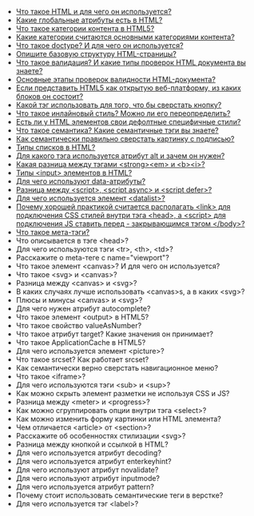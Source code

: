 - [Что такое HTML и для чего он используется?](./answers/HTML_what_for.md)
- [Какие глобальные атрибуты есть в HTML?](./answers/HTML_globals.md)
- [Что такое категории контента в HTML5?](./answers/HTML_content_categories.md)
- [Какие категории считаются основными категориями контента?](./answers/HTML_main_categories_content.md)
- [Что такое doctype? И для чего он используется?](./answers/HTML_doctype.md)
- [Опишите базовую структуру HTML-страницы?](./answers/HTML_base_structure.md)
- [Что такое валидация? И какие типы проверок HTML документа вы знаете?](./answers/HTML_validation.md)
- [Основные этапы проверок валидности HTML-документа?](./answers/HTML_validation.md)
- [Если представить HTML5 как открытую веб-платформу, из каких блоков он состоит?](./answers/HTML_open_webplatform.md)
- [Какой тэг использовать для того, что бы сверстать кнопку?](./answers/HTML_buttons.md)
- [Что такое инлайновый стиль? Можно ли его переопределить?](./answers/HTML_inline_styles.md)
- [Есть ли у HTML элементов свои дефолтные специфичные стили?](./answers/HTML_default_styles.md)
- [Что такое семантика? Какие семантичные тэги вы знаете?](./answers/HTML_semantic.md)
- [Как семантически правильно сверстать картинку с подписью?](./answers/HTML_semantic_image.md)
- [Типы списков в HTML?](./answers/HTML_lists.md)
- [Для какого тэга используется атрибут alt и зачем он нужен?](./answers/HTML_alt_element.md)
- [Какая разница между тэгами &lt;strong&gt;&lt;em&gt; и &lt;b&gt;&lt;i&gt;?](./answers/HTML_strong_em.md)
- [Типы &lt;input&gt; элементов в HTML?](./answers/HTML_inputs.md)
- [Для чего используют data-атрибуты?](./answers/HTML_data_attributes.md)
- [Разница между &lt;script&gt;, &lt;script async&gt; и &lt;script defer&gt;?](./answers/HTML_scriprts.md)
- [Для чего используется элемент &lt;datalist&gt;?](./answers/HTML_dataset.md)
- [Почему хорошей практикой считается располагать &lt;link&gt; для подключения CSS стилей внутри тэга &lt;head&gt;, а &lt;script&gt; для подключения JS ставить перед - закрывающимся тэгом &lt;/body&gt;?](./answers/HTML_links_position.md)
- [Что такое мета-тэги?](./answers/HTML_meta_tags.md)
- Что описывается в тэге &lt;head&gt;?
- Для чего используются тэги &lt;tr&gt;, &lt;th&gt;, &lt;td&gt;?
- Расскажите о meta-теге с name="viewport"?
- Что такое элемент &lt;canvas&gt;? И для чего он используется?
- Что такое &lt;svg&gt; и &lt;canvas&gt;?
- Разница между &lt;canvas&gt; и &lt;svg&gt;?
- В каких случаях лучше использовать &lt;canvas&gt;s, а в каких &lt;svg&gt;?
- Плюсы и минусы &lt;canvas&gt; и &lt;svg&gt;?
- Для чего нужен атрибут autocomplete?
- Что такое элемент &lt;output&gt; в HTML5?
- Что такое свойство valueAsNumber?
- Что такое атрибут target? Какие значения он принимает?
- Что такое ApplicationCache в HTML5?
- Для чего используется элемент &lt;picture&gt;?
- Что такое srcset? Как работает srcset?
- Как семантически верно сверстать навигационное меню?
- Что такое &lt;iframe&gt;?
- Для чего используются тэги &lt;sub&gt; и &lt;sup&gt;?
- Как можно скрыть элемент разметки не используя CSS и JS?
- Разница между &lt;meter&gt; и &lt;progress&gt;?
- Как можно сгруппировать опции внутри тэга &lt;select&gt;?
- Как можно изменить форму картинки или HTML элемента?
- Чем отличается &lt;article&gt; от &lt;section&gt;?
- Расскажите об особенностях стилизации &lt;svg&gt;?
- Разница между кнопкой и ссылкой в HTML?
- Для чего используется атрибут decoding?
- Для чего используется атрибут enterkeyhint?
- Для чего используют атрибут novalidate?
- Для чего используют атрибут inputmode?
- Для чего используется атрибут pattern?
- Почему стоит использовать семантические теги в верстке?
- Для чего используется тэг &lt;label&gt;?
